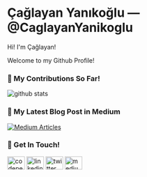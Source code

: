 # Çağlayan Yanıkoğlu &mdash; @CaglayanYanikoglu

Hi! I'm Çağlayan!

Welcome to my Github Profile!

### 🌱 My Contributions So Far!
![github stats](https://github-readme-stats.vercel.app/api?username=CaglayanYanikoglu&show_icons=true)

### 📝 My Latest Blog Post in Medium
[![Medium Articles](https://nodejs-medium-fetcher.vercel.app/?username=CaglayanYanikoglu&limit=5&responseType=svg)](https://medium.com/@caglayanyanikoglu)

### 📮 Get In Touch!
<p align="left">
<a href="https://codepen.io/caglayanyanikoglu" target="_blank"><img align="center" src="https://raw.githubusercontent.com/rahuldkjain/github-profile-readme-generator/master/src/images/icons/Social/codepen.svg" alt="codepen link" height="30" width="40" /></a>
<a href="https://www.linkedin.com/in/%C3%A7a%C4%9Flayan-yan%C4%B1ko%C4%9Flu-a6b42b13b/" target="_blank"><img align="center" src="https://play-lh.googleusercontent.com/kMofEFLjobZy_bCuaiDogzBcUT-dz3BBbOrIEjJ-hqOabjK8ieuevGe6wlTD15QzOqw" alt="linkedin link" height="30" width="40" /></a>
<a href="https://twitter.com/caglayanDev" target="_blank"><img align="center" src="https://raw.githubusercontent.com/rahuldkjain/github-profile-readme-generator/master/src/images/icons/Social/twitter.svg" alt="twitter link" height="30" width="40" /></a>
<a href="https://medium.com/@caglayanyanikoglu" target="_blank"><img align="center" src="https://raw.githubusercontent.com/rahuldkjain/github-profile-readme-generator/master/src/images/icons/Social/medium.svg" alt="medium link" height="30" width="40" /></a>
</p>